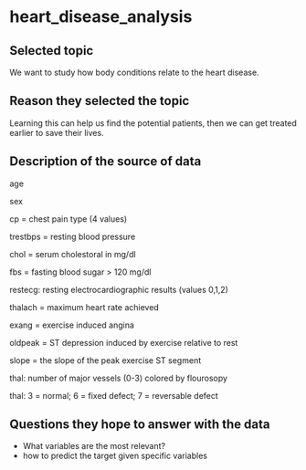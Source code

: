 # heart_disease_analysis

## Selected topic
We want to study how body conditions relate to the heart disease. 

## Reason they selected the topic
Learning this can help us find the potential patients, then we can get treated earlier to save their lives.

## Description of the source of data

age

sex

cp = chest pain type (4 values)

trestbps = resting blood pressure

chol = serum cholestoral in mg/dl

fbs = fasting blood sugar > 120 mg/dl

restecg: resting electrocardiographic results (values 0,1,2)

thalach = maximum heart rate achieved

exang = exercise induced angina

oldpeak = ST depression induced by exercise relative to rest

slope = the slope of the peak exercise ST segment

thal: number of major vessels (0-3) colored by flourosopy

thal: 3 = normal; 6 = fixed defect; 7 = reversable defect


## Questions they hope to answer with the data

 - What variables are the most relevant?
 - how to predict the target given specific variables

